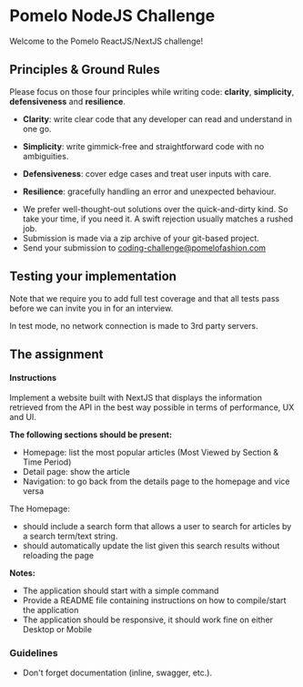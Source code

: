 # Pomelo NodeJS Challenge

Welcome to the Pomelo ReactJS/NextJS challenge!

## Principles & Ground Rules

Please focus on those four principles while writing code: **clarity**, **simplicity**, **defensiveness** and  **resilience**.

- **Clarity**: write clear code that any developer can read and understand in one go.

- **Simplicity**: write gimmick-free and straightforward code with no ambiguities.

- **Defensiveness**: cover edge cases and treat user inputs with care.

- **Resilience**: gracefully handling an error and unexpected behaviour.


* We prefer well-thought-out solutions over the quick-and-dirty kind. So take your time, if you need it. A swift rejection usually matches a rushed job.
* Submission is made via a zip archive of your git-based project.
* Send your submission to [coding-challenge@pomelofashion.com](mailto:coding-challenge@pomelofashion.com?subject=nextjs-coding-challenge)

## Testing your implementation

Note that we require you to add full test coverage and that all tests pass before we can invite you in for an interview.

In test mode, no network connection is made to 3rd party servers.

## The assignment

#### Instructions

Implement a website built with NextJS that displays the information retrieved from the API in the best way possible in terms of performance, UX and UI.

**The following sections should be present:**
- Homepage:​ list the most popular articles (Most Viewed by Section & Time Period)
- Detail page:​ show the article
- Navigation:​ to go back from the details page to the homepage and vice versa

The Homepage:

- should include a search form that allows a user to search for articles
by a search term/text string.
- should automatically update the list given this search results without reloading the page

**Notes:**
- The application should start with a simple command
- Provide a README file containing instructions on how to compile/start
the application
- The application should be responsive, it should work fine on either Desktop or Mobile


### Guidelines

- Don't forget documentation (inline, swagger, etc.).
